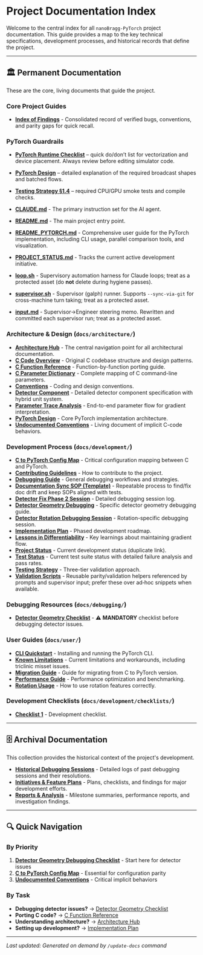 # Project Documentation Index

Welcome to the central index for all `nanoBragg-PyTorch` project documentation. This guide provides a map to the key technical specifications, development processes, and historical records that define the project.

---

## 🏛️ Permanent Documentation

These are the core, living documents that guide the project.

### Core Project Guides
* **[Index of Findings](./findings.md)** - Consolidated record of verified bugs, conventions, and parity gaps for quick recall.
### PyTorch Guardrails
* **[PyTorch Runtime Checklist](./development/pytorch_runtime_checklist.md)** – quick do/don’t list for vectorization and device placement. Always review before editing simulator code.
* **[PyTorch Design](./architecture/pytorch_design.md#vectorization-strategy)** – detailed explanation of the required broadcast shapes and batched flows.
* **[Testing Strategy §1.4](./development/testing_strategy.md#14-pytorch-device--dtype-discipline)** – required CPU/GPU smoke tests and compile checks.

* **[CLAUDE.md](../CLAUDE.md)** - The primary instruction set for the AI agent.
* **[README.md](../README.md)** - The main project entry point.
* **[README_PYTORCH.md](../README_PYTORCH.md)** - Comprehensive user guide for the PyTorch implementation, including CLI usage, parallel comparison tools, and visualization.
* **[PROJECT_STATUS.md](../PROJECT_STATUS.md)** - Tracks the current active development initiative.
* **[loop.sh](../loop.sh)** - Supervisory automation harness for Claude loops; treat as a protected asset (do **not** delete during hygiene passes).
* **[supervisor.sh](../supervisor.sh)** - Supervisor (galph) runner. Supports `--sync-via-git` for cross-machine turn taking; treat as a protected asset.
* **[input.md](../input.md)** - Supervisor→Engineer steering memo. Rewritten and committed each supervisor run; treat as a protected asset.

### Architecture & Design (`docs/architecture/`)
* **[Architecture Hub](./architecture/README.md)** - The central navigation point for all architectural documentation.
* **[C Code Overview](./architecture/c_code_overview.md)** - Original C codebase structure and design patterns.
* **[C Function Reference](./architecture/c_function_reference.md)** - Function-by-function porting guide.
* **[C Parameter Dictionary](./architecture/c_parameter_dictionary.md)** - Complete mapping of C command-line parameters.
* **[Conventions](./architecture/conventions.md)** - Coding and design conventions.
* **[Detector Component](./architecture/detector.md)** - Detailed detector component specification with hybrid unit system.
* **[Parameter Trace Analysis](./architecture/parameter_trace_analysis.md)** - End-to-end parameter flow for gradient interpretation.
* **[PyTorch Design](./architecture/pytorch_design.md)** - Core PyTorch implementation architecture.
* **[Undocumented Conventions](./architecture/undocumented_conventions.md)** - Living document of implicit C-code behaviors.

### Development Process (`docs/development/`)
* **[C to PyTorch Config Map](./development/c_to_pytorch_config_map.md)** - Critical configuration mapping between C and PyTorch.
* **[Contributing Guidelines](./development/CONTRIBUTING.md)** - How to contribute to the project.
* **[Debugging Guide](./debugging/debugging.md)** - General debugging workflows and strategies.
* **[Documentation Sync SOP (Template)](../prompts/doc_sync_sop.md)** - Repeatable process to find/fix doc drift and keep SOPs aligned with tests.
* **[Detector Fix Phase 2 Session](./development/detector_fix_phase2_session.md)** - Detailed debugging session log.
* **[Detector Geometry Debugging](./debugging/detector_geometry_debugging.md)** - Specific detector geometry debugging guide.
* **[Detector Rotation Debugging Session](./development/detector_rotation_debugging_session.md)** - Rotation-specific debugging session.
* **[Implementation Plan](./development/implementation_plan.md)** - Phased development roadmap.
* **[Lessons in Differentiability](./development/lessons_in_differentiability.md)** - Key learnings about maintaining gradient flow.
* **[Project Status](./development/PROJECT_STATUS.md)** - Current development status (duplicate link).
* **[Test Status](./test_status.md)** - Current test suite status with detailed failure analysis and pass rates.
* **[Testing Strategy](./development/testing_strategy.md)** - Three-tier validation approach.
* **[Validation Scripts](../scripts/validation/README.md)** - Reusable parity/validation helpers referenced by prompts and supervisor input; prefer these over ad‑hoc snippets when available.

### Debugging Resources (`docs/debugging/`)
* **[Detector Geometry Checklist](./debugging/detector_geometry_checklist.md)** - ⚠️ **MANDATORY** checklist before debugging detector issues.

### User Guides (`docs/user/`)
* **[CLI Quickstart](./user/cli_quickstart.md)** - Installing and running the PyTorch CLI.
* **[Known Limitations](./user/known_limitations.md)** - Current limitations and workarounds, including triclinic misset issues.
* **[Migration Guide](./user/migration_guide.md)** - Guide for migrating from C to PyTorch version.
* **[Performance Guide](./user/performance.md)** - Performance optimization and benchmarking.
* **[Rotation Usage](./user/rotation_usage.md)** - How to use rotation features correctly.

### Development Checklists (`docs/development/checklists/`)
* **[Checklist 1](./development/checklists/checklist1.md)** - Development checklist.

---

## 🗄️ Archival Documentation

This collection provides the historical context of the project's development.

* **[Historical Debugging Sessions](../history/)** - Detailed logs of past debugging sessions and their resolutions.
* **[Initiatives & Feature Plans](../initiatives/)** - Plans, checklists, and findings for major development efforts.
* **[Reports & Analysis](../reports/)** - Milestone summaries, performance reports, and investigation findings.

---

## 🔍 Quick Navigation

### By Priority
1. **[Detector Geometry Debugging Checklist](./debugging/detector_geometry_checklist.md)** - Start here for detector issues
2. **[C to PyTorch Config Map](./development/c_to_pytorch_config_map.md)** - Essential for configuration parity
3. **[Undocumented Conventions](./architecture/undocumented_conventions.md)** - Critical implicit behaviors

### By Task
- **Debugging detector issues?** → [Detector Geometry Checklist](./debugging/detector_geometry_checklist.md)
- **Porting C code?** → [C Function Reference](./architecture/c_function_reference.md)
- **Understanding architecture?** → [Architecture Hub](./architecture/README.md)
- **Setting up development?** → [Implementation Plan](./development/implementation_plan.md)

---

*Last updated: Generated on demand by `/update-docs` command*
